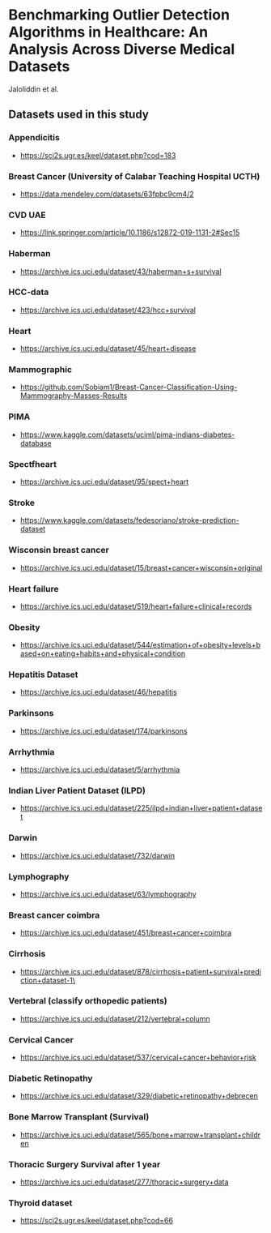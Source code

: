 # Benchmarking Outlier Detection Algorithms in Healthcare: An Analysis Across Diverse Medical Datasets
Jaloliddin et al.

## Datasets used in this study
### Appendicitis
* https://sci2s.ugr.es/keel/dataset.php?cod=183

### Breast Cancer (University of Calabar Teaching Hospital UCTH)
* https://data.mendeley.com/datasets/63fpbc9cm4/2 

### CVD UAE
* https://link.springer.com/article/10.1186/s12872-019-1131-2#Sec15

<!--- ### Diabetes
* https://www.kaggle.com/datasets/uciml/pima-indians-diabetes-database --->

### Haberman
* https://archive.ics.uci.edu/dataset/43/haberman+s+survival

### HCC-data
* https://archive.ics.uci.edu/dataset/423/hcc+survival

### Heart
* https://archive.ics.uci.edu/dataset/45/heart+disease

### Mammographic
* https://github.com/Sobiam1/Breast-Cancer-Classification-Using-Mammography-Masses-Results

### PIMA
* https://www.kaggle.com/datasets/uciml/pima-indians-diabetes-database

### Spectfheart
* https://archive.ics.uci.edu/dataset/95/spect+heart

### Stroke
* https://www.kaggle.com/datasets/fedesoriano/stroke-prediction-dataset

### Wisconsin breast cancer
* https://archive.ics.uci.edu/dataset/15/breast+cancer+wisconsin+original

### Heart failure
* https://archive.ics.uci.edu/dataset/519/heart+failure+clinical+records

### Obesity
* https://archive.ics.uci.edu/dataset/544/estimation+of+obesity+levels+based+on+eating+habits+and+physical+condition

<!--- ### Diabetes 130-US Hospitals for Years 1999-2008
* https://archive.ics.uci.edu/dataset/296/diabetes+130-us+hospitals+for+years+1999-2008 -->

### Hepatitis Dataset
* https://archive.ics.uci.edu/dataset/46/hepatitis

<!--- ### Diabetes Health Indicators Dataset 
* https://www.kaggle.com/datasets/alexteboul/diabetes-health-indicators-dataset?resource=download -->

### Parkinsons
* https://archive.ics.uci.edu/dataset/174/parkinsons

### Arrhythmia
* https://archive.ics.uci.edu/dataset/5/arrhythmia

### Indian Liver Patient Dataset (ILPD)
* https://archive.ics.uci.edu/dataset/225/ilpd+indian+liver+patient+dataset

### Darwin
* https://archive.ics.uci.edu/dataset/732/darwin

### Lymphography
* https://archive.ics.uci.edu/dataset/63/lymphography

### Breast cancer coimbra
* https://archive.ics.uci.edu/dataset/451/breast+cancer+coimbra

### Cirrhosis
* https://archive.ics.uci.edu/dataset/878/cirrhosis+patient+survival+prediction+dataset-1\

### Vertebral (classify orthopedic patients)
* https://archive.ics.uci.edu/dataset/212/vertebral+column

### Cervical Cancer
* https://archive.ics.uci.edu/dataset/537/cervical+cancer+behavior+risk

### Diabetic Retinopathy
* https://archive.ics.uci.edu/dataset/329/diabetic+retinopathy+debrecen

### Bone Marrow Transplant (Survival)
* https://archive.ics.uci.edu/dataset/565/bone+marrow+transplant+children

### Thoracic Surgery Survival after 1 year
* https://archive.ics.uci.edu/dataset/277/thoracic+surgery+data

### Thyroid dataset
* https://sci2s.ugr.es/keel/dataset.php?cod=66

